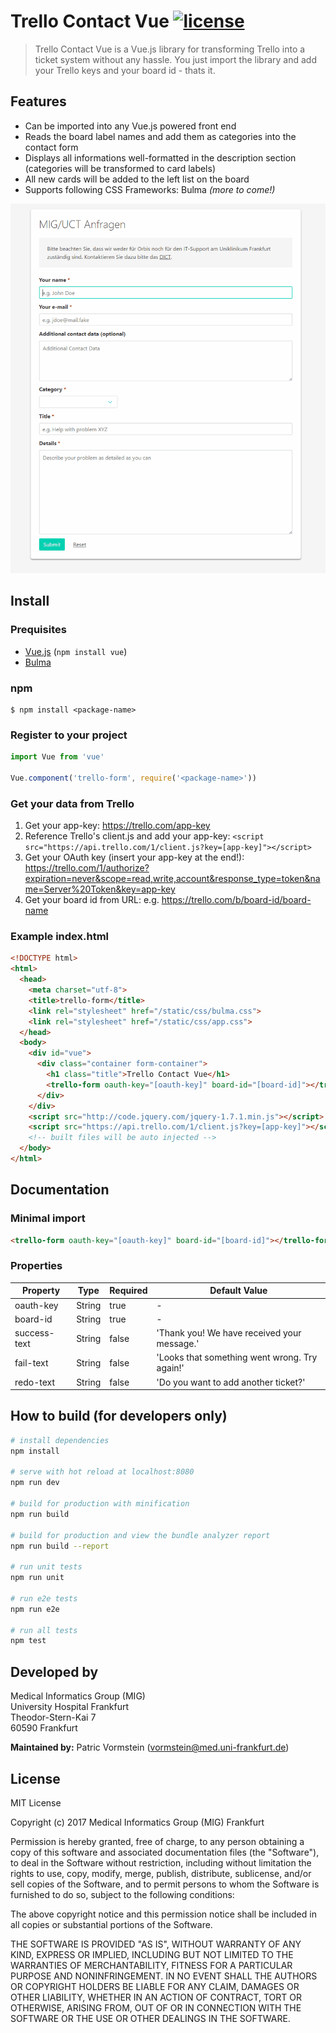 # Trello Contact Vue [![license](https://img.shields.io/github/license/mashape/apistatus.svg?style=flat-square)](https://github.com/mig-frankfurt/trello-contact-vue/blob/master/LICENSE.txt)

> Trello Contact Vue is a Vue.js library for transforming Trello into a ticket system without any hassle. You just import the library and add your Trello keys and your board id - thats it.

## Features

 - Can be imported into any Vue.js powered front end
 - Reads the board label names and add them as categories into the contact form
 - Displays all informations well-formatted in the description section (categories will be transformed to card labels)
 - All new cards will be added to the left list on the board
 - Supports following CSS Frameworks: Bulma *(more to come!)*

![](https://github.com/mig-frankfurt/trello-contact-vue/blob/master/readme/demonstration.gif?raw=true)

## Install

### Prequisites

 - [Vue.js](https://vuejs.org/) (`npm install vue`)
 - [Bulma](http://bulma.io)

### npm

```shell
$ npm install <package-name>
```

### Register to your project

```js
import Vue from 'vue'

Vue.component('trello-form', require('<package-name>'))
```

### Get your data from Trello

 1. Get your app-key: https://trello.com/app-key
 2. Reference Trello's client.js and add your app-key: `<script src="https://api.trello.com/1/client.js?key=[app-key]"></script>`
 3. Get your OAuth key (insert your app-key at the end!): https://trello.com/1/authorize?expiration=never&scope=read,write,account&response_type=token&name=Server%20Token&key=app-key
 4. Get your board id from URL: e.g. https://trello.com/b/board-id/board-name

### Example index.html

```html
<!DOCTYPE html>
<html>
  <head>
    <meta charset="utf-8">
    <title>trello-form</title>
    <link rel="stylesheet" href="/static/css/bulma.css">
    <link rel="stylesheet" href="/static/css/app.css">
  </head>
  <body>
    <div id="vue">
      <div class="container form-container">
        <h1 class="title">Trello Contact Vue</h1>
        <trello-form oauth-key="[oauth-key]" board-id="[board-id]"></trello-form>
      </div>
    </div>
    <script src="http://code.jquery.com/jquery-1.7.1.min.js"></script>
    <script src="https://api.trello.com/1/client.js?key=[app-key]"></script>
    <!-- built files will be auto injected -->
  </body>
</html>

```

## Documentation

### Minimal import

```html
<trello-form oauth-key="[oauth-key]" board-id="[board-id]"></trello-form>
```

### Properties

| Property | Type | Required | Default Value |
| -------- | ---- | -------- | ------------- |
| oauth-key | String | true | - |
| board-id | String | true | - |
| success-text | String | false | 'Thank you! We have received your message.' |
| fail-text | String | false | 'Looks that something went wrong. Try again!' |
| redo-text | String | false | 'Do you want to add another ticket?' |

## How to build (for developers only)

``` bash
# install dependencies
npm install

# serve with hot reload at localhost:8080
npm run dev

# build for production with minification
npm run build

# build for production and view the bundle analyzer report
npm run build --report

# run unit tests
npm run unit

# run e2e tests
npm run e2e

# run all tests
npm test
```

## Developed by

Medical Informatics Group (MIG)\
University Hospital Frankfurt\
Theodor-Stern-Kai 7\
60590 Frankfurt

**Maintained by:** Patric Vormstein (vormstein@med.uni-frankfurt.de)

## License

MIT License

Copyright (c) 2017 Medical Informatics Group (MIG) Frankfurt

Permission is hereby granted, free of charge, to any person obtaining a copy
of this software and associated documentation files (the "Software"), to deal
in the Software without restriction, including without limitation the rights
to use, copy, modify, merge, publish, distribute, sublicense, and/or sell
copies of the Software, and to permit persons to whom the Software is
furnished to do so, subject to the following conditions:

The above copyright notice and this permission notice shall be included in all
copies or substantial portions of the Software.

THE SOFTWARE IS PROVIDED "AS IS", WITHOUT WARRANTY OF ANY KIND, EXPRESS OR
IMPLIED, INCLUDING BUT NOT LIMITED TO THE WARRANTIES OF MERCHANTABILITY,
FITNESS FOR A PARTICULAR PURPOSE AND NONINFRINGEMENT. IN NO EVENT SHALL THE
AUTHORS OR COPYRIGHT HOLDERS BE LIABLE FOR ANY CLAIM, DAMAGES OR OTHER
LIABILITY, WHETHER IN AN ACTION OF CONTRACT, TORT OR OTHERWISE, ARISING FROM,
OUT OF OR IN CONNECTION WITH THE SOFTWARE OR THE USE OR OTHER DEALINGS IN THE
SOFTWARE.
